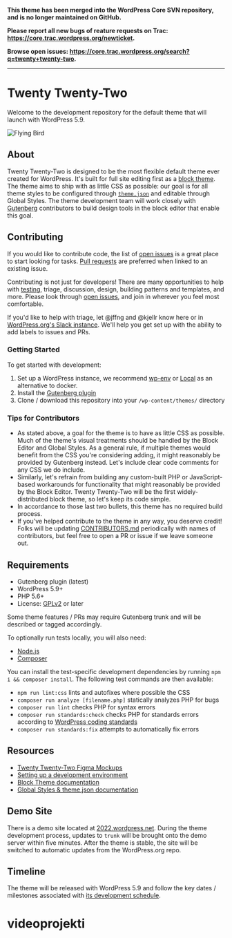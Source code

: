 **This theme has been merged into the WordPress Core SVN repository, and is no longer maintained on GitHub.**

**Please report all new bugs of reature requests on Trac: https://core.trac.wordpress.org/newticket.**

**Browse open issues: https://core.trac.wordpress.org/search?q=twenty+twenty-two.**

---

# Twenty Twenty-Two

Welcome to the development repository for the default theme that will launch with WordPress 5.9.

![Flying Bird](https://user-images.githubusercontent.com/1202812/136213624-3073a915-2a72-4248-acc1-301c41dea3d4.png)

## About

Twenty Twenty-Two is designed to be the most flexible default theme ever created for WordPress. It's built for full site editing first as a [block theme](https://developer.wordpress.org/block-editor/how-to-guides/themes/block-theme-overview/). The theme aims to ship with as little CSS as possible: our goal is for all theme styles to be configured through [`theme.json`](https://developer.wordpress.org/block-editor/how-to-guides/themes/theme-json/) and editable through Global Styles. The theme development team will work closely with [Gutenberg](https://github.com/wordpress/gutenberg) contributors to build design tools in the block editor that enable this goal.

## Contributing

If you would like to contribute code, the list of [open issues](https://github.com/WordPress/twentytwentytwo/issues) is a great place to start looking for tasks. [Pull requests](https://github.com/WordPress/twentytwentytwo/pulls) are preferred when linked to an existing issue.

Contributing is not just for developers! There are many opportunities to help with [testing](#getting-started), triage, discussion, design, building patterns and templates, and more. Please look through [open issues](https://github.com/WordPress/twentytwentytwo/issues), and join in wherever you feel most comfortable.

If you'd like to help with triage, let @jffng and @kjellr know here or in [WordPress.org's Slack instance](https://make.wordpress.org/chat/). We'll help you get set up with the ability to add labels to issues and PRs.

### Getting Started

To get started with development:

1. Set up a WordPress instance, we recommend [wp-env](https://developer.wordpress.org/block-editor/handbook/tutorials/devenv/) or [Local](https://localwp.com/) as an alternative to docker.
2. Install the [Gutenberg plugin](https://wordpress.org/plugins/gutenberg/)
3. Clone / download this repository into your `/wp-content/themes/` directory

### Tips for Contributors
  
- As stated above, a goal for the theme is to have as little CSS as possible. Much of the theme's visual treatments should be handled by the Block Editor and Global Styles. As a general rule, if multiple themes would benefit from the CSS you're considering adding, it might reasonably be provided by Gutenberg instead. Let's include clear code comments for any CSS we do include.
- Similarly, let's refrain from building any custom-built PHP or JavaScript-based workarounds for functionality that might reasonably be provided by the Block Editor. Twenty Twenty-Two will be the first widely-distributed block theme, so let's keep its code simple.
- In accordance to those last two bullets, this theme has no required build process.
- If you've helped contribute to the theme in any way, you deserve credit! Folks will be updating [CONTRIBUTORS.md](CONTRIBUTORS.md) periodically with names of contributors, but feel free to open a PR or issue if we leave someone out.

## Requirements

- Gutenberg plugin (latest)
- WordPress 5.9+
- PHP 5.6+
- License: [GPLv2](http://www.gnu.org/licenses/gpl-2.0.html) or later

Some theme features / PRs may require Gutenberg trunk and will be described or tagged accordingly.

To optionally run tests locally, you will also need:

- [Node.js](https://nodejs.org/en/)
- [Composer](https://getcomposer.org/)

You can install the test-specific development dependencies by running `npm i && composer install`. The following test commands are then available:

- `npm run lint:css` lints and autofixes where possible the CSS
- `composer run analyze [filename.php]` statically analyzes PHP for bugs
- `composer run lint` checks PHP for syntax errors
- `composer run standards:check` checks PHP for standards errors according to [WordPress coding standards](https://developer.wordpress.org/coding-standards/)
- `composer run standards:fix` attempts to automatically fix errors

## Resources

- [Twenty Twenty-Two Figma Mockups](https://www.figma.com/file/76mfUcaK4QDlrXElk8MK3H/Twenty-Twenty-Two?node-id=10%3A54)
- [Setting up a development environment](https://developer.wordpress.org/block-editor/handbook/tutorials/devenv/)
- [Block Theme documentation](https://developer.wordpress.org/block-editor/how-to-guides/themes/block-theme-overview)
- [Global Styles & theme.json documentation](https://developer.wordpress.org/block-editor/how-to-guides/themes/theme-json/)

## Demo Site

There is a demo site located at [2022.wordpress.net](https://2022.wordpress.net). During the theme development process, updates to `trunk` will be brought onto the demo server within five minutes. After the theme is stable, the site will be switched to automatic updates from the WordPress.org repo.

## Timeline

The theme will be released with WordPress 5.9 and follow the key dates / milestones associated with [its development schedule](https://make.wordpress.org/core/5-9).
# videoprojekti
